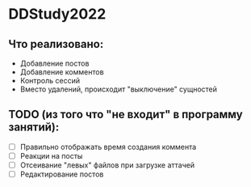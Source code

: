 # DDStudy2022
## Что реализовано:
- Добавление постов
- Добавление комментов
- Контроль сессий
- Вместо удалений, происходит "выключение" сущностей

## TODO (из того что "не входит" в программу занятий): <br />
- [ ] Правильно отображать время создания коммента <br />
- [ ] Реакции на посты <br />
- [ ] Отсеивание "левых" файлов при загрузке аттачей
- [ ] Редактирование постов
